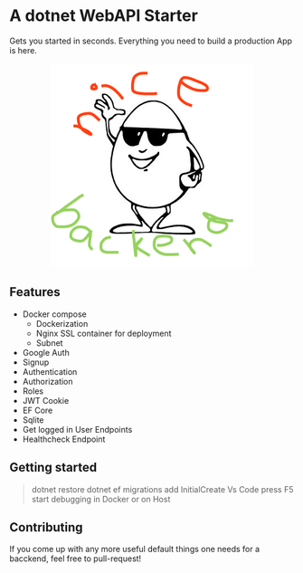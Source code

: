 # A dotnet WebAPI Starter
Gets you started in seconds. Everything you need to build a production App is here.
<p align="center">
  <img src="res/little_fella.png" />
</p>

## Features
- Docker compose
    - Dockerization
    - Nginx SSL container for deployment
    - Subnet
- Google Auth
- Signup
- Authentication
- Authorization
- Roles
- JWT Cookie
- EF Core
- Sqlite
- Get logged in User Endpoints
- Healthcheck Endpoint

## Getting started
> dotnet restore
> dotnet ef migrations add InitialCreate
> Vs Code press F5
> start debugging in Docker or on Host

## Contributing
If you come up with any more useful default things one needs for a bacckend, feel free to pull-request!
